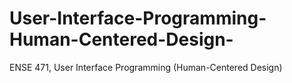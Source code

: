 # User-Interface-Programming-Human-Centered-Design-
ENSE 471, User Interface Programming (Human-Centered Design)
